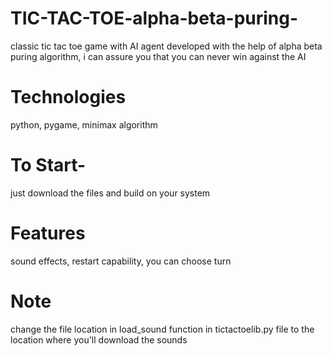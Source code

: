 # TIC-TAC-TOE-alpha-beta-puring-
classic tic tac toe game with AI agent developed with the help of alpha beta puring algorithm, i can assure you that you can never win against the AI

# Technologies
python, pygame, minimax algorithm

# To Start-
just download the files and build on your system

# Features
sound effects,
restart capability,
you can choose turn

# Note
change the file location in load_sound function in tictactoelib.py file to the location where you'll download the sounds
